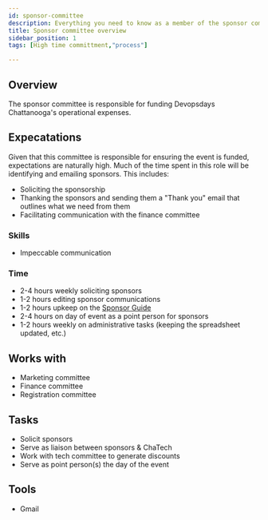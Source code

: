 ```yaml
---
id: sponsor-committee
description: Everything you need to know as a member of the sponsor committee
title: Sponsor committee overview
sidebar_position: 1
tags: [High time committment,"process"]

---
```


## Overview

The sponsor committee is responsible for funding Devopsdays Chattanooga's operational expenses.

## Expecatations

Given that this committee is responsible for ensuring the event is funded, expectations are naturally high. Much of the time spent in this role will be identifying and emailing sponsors. This includes:

* Soliciting the sponsorship
* Thanking the sponsors and sending them a "Thank you" email that outlines what we need from them
* Facilitating communication with the finance committee

### Skills

* Impeccable communication

### Time

* 2-4 hours weekly soliciting sponsors
* 1-2 hours editing sponsor communications
* 1-2 hours upkeep on the [Sponsor Guide][sponsor_guide]
* 2-4 hours on day of event as a point person for sponsors
* 1-2 hours weekly on administrative tasks (keeping the spreadsheet updated, etc.)

## Works with

* Marketing committee
* Finance committee
* Registration committee

## Tasks

* Solicit sponsors
* Serve as liaison between sponsors & ChaTech
* Work with tech committee to generate discounts
* Serve as point person(s) the day of the event

## Tools

* Gmail

[sponsor_guide]: https://bit.ly/dod-cha-sponsors-
